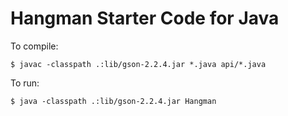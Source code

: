 # Hangman Starter Code for Java

To compile:

	$ javac -classpath .:lib/gson-2.2.4.jar *.java api/*.java

To run:

	$ java -classpath .:lib/gson-2.2.4.jar Hangman
